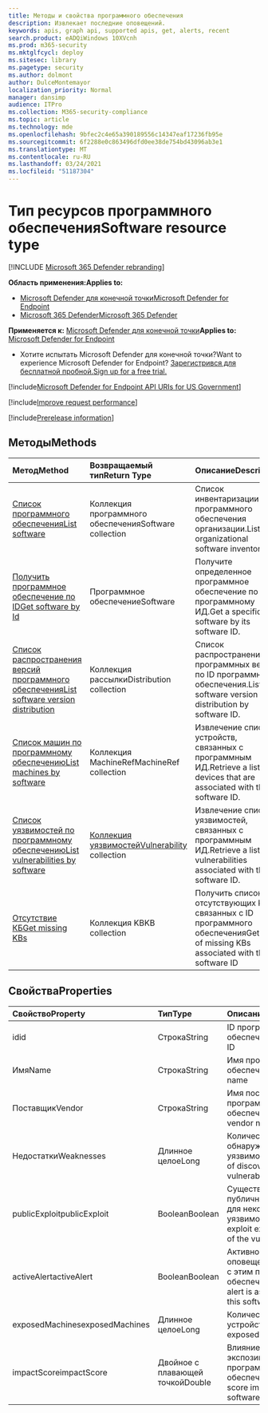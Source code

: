 ```yaml
---
title: Методы и свойства программного обеспечения
description: Извлекает последние оповещений.
keywords: apis, graph api, supported apis, get, alerts, recent
search.product: eADQiWindows 10XVcnh
ms.prod: m365-security
ms.mktglfcycl: deploy
ms.sitesec: library
ms.pagetype: security
ms.author: dolmont
author: DulceMontemayor
localization_priority: Normal
manager: dansimp
audience: ITPro
ms.collection: M365-security-compliance
ms.topic: article
ms.technology: mde
ms.openlocfilehash: 9bfec2c4e65a390189556c14347eaf17236fb95e
ms.sourcegitcommit: 6f2288e0c863496dfd0ee38de754bd43096ab3e1
ms.translationtype: MT
ms.contentlocale: ru-RU
ms.lasthandoff: 03/24/2021
ms.locfileid: "51187304"
---
```

# <a name="software-resource-type"></a><span data-ttu-id="b4d35-104">Тип ресурсов программного обеспечения</span><span class="sxs-lookup"><span data-stu-id="b4d35-104">Software resource type</span></span>

[!INCLUDE [Microsoft 365 Defender rebranding](../../includes/microsoft-defender.md)]

<span data-ttu-id="b4d35-105">**Область применения:**</span><span class="sxs-lookup"><span data-stu-id="b4d35-105">**Applies to:**</span></span>
- [<span data-ttu-id="b4d35-106">Microsoft Defender для конечной точки</span><span class="sxs-lookup"><span data-stu-id="b4d35-106">Microsoft Defender for Endpoint</span></span>](https://go.microsoft.com/fwlink/p/?linkid=2154037)
- [<span data-ttu-id="b4d35-107">Microsoft 365 Defender</span><span class="sxs-lookup"><span data-stu-id="b4d35-107">Microsoft 365 Defender</span></span>](https://go.microsoft.com/fwlink/?linkid=2118804)

<span data-ttu-id="b4d35-108">**Применяется к:** [Microsoft Defender для конечной точки](https://go.microsoft.com/fwlink/?linkid=2154037)</span><span class="sxs-lookup"><span data-stu-id="b4d35-108">**Applies to:** [Microsoft Defender for Endpoint](https://go.microsoft.com/fwlink/?linkid=2154037)</span></span>

- <span data-ttu-id="b4d35-109">Хотите испытать Microsoft Defender для конечной точки?</span><span class="sxs-lookup"><span data-stu-id="b4d35-109">Want to experience Microsoft Defender for Endpoint?</span></span> [<span data-ttu-id="b4d35-110">Зарегистрився для бесплатной пробной.</span><span class="sxs-lookup"><span data-stu-id="b4d35-110">Sign up for a free trial.</span></span>](https://www.microsoft.com/microsoft-365/windows/microsoft-defender-atp?ocid=docs-wdatp-exposedapis-abovefoldlink)

[!include[Microsoft Defender for Endpoint API URIs for US Government](../../includes/microsoft-defender-api-usgov.md)]

[!include[Improve request performance](../../includes/improve-request-performance.md)]


[!include[Prerelease information](../../includes/prerelease.md)]

## <a name="methods"></a><span data-ttu-id="b4d35-111">Методы</span><span class="sxs-lookup"><span data-stu-id="b4d35-111">Methods</span></span>

<span data-ttu-id="b4d35-112">Метод</span><span class="sxs-lookup"><span data-stu-id="b4d35-112">Method</span></span> |<span data-ttu-id="b4d35-113">Возвращаемый тип</span><span class="sxs-lookup"><span data-stu-id="b4d35-113">Return Type</span></span> |<span data-ttu-id="b4d35-114">Описание</span><span class="sxs-lookup"><span data-stu-id="b4d35-114">Description</span></span>
:---|:---|:---
[<span data-ttu-id="b4d35-115">Список программного обеспечения</span><span class="sxs-lookup"><span data-stu-id="b4d35-115">List software</span></span>](get-software.md) | <span data-ttu-id="b4d35-116">Коллекция программного обеспечения</span><span class="sxs-lookup"><span data-stu-id="b4d35-116">Software collection</span></span> | <span data-ttu-id="b4d35-117">Список инвентаризации программного обеспечения организации.</span><span class="sxs-lookup"><span data-stu-id="b4d35-117">List the organizational software inventory.</span></span>
[<span data-ttu-id="b4d35-118">Получить программное обеспечение по ID</span><span class="sxs-lookup"><span data-stu-id="b4d35-118">Get software by Id</span></span>](get-software-by-id.md) | <span data-ttu-id="b4d35-119">Программное обеспечение</span><span class="sxs-lookup"><span data-stu-id="b4d35-119">Software</span></span> | <span data-ttu-id="b4d35-120">Получите определенное программное обеспечение по его программному ИД.</span><span class="sxs-lookup"><span data-stu-id="b4d35-120">Get a specific software by its software ID.</span></span>
[<span data-ttu-id="b4d35-121">Список распространения версий программного обеспечения</span><span class="sxs-lookup"><span data-stu-id="b4d35-121">List software version distribution</span></span>](get-software-ver-distribution.md)| <span data-ttu-id="b4d35-122">Коллекция рассылки</span><span class="sxs-lookup"><span data-stu-id="b4d35-122">Distribution collection</span></span> | <span data-ttu-id="b4d35-123">Список распространения программных версий по ID программного обеспечения.</span><span class="sxs-lookup"><span data-stu-id="b4d35-123">List software version distribution by software ID.</span></span>
[<span data-ttu-id="b4d35-124">Список машин по программному обеспечению</span><span class="sxs-lookup"><span data-stu-id="b4d35-124">List machines by software</span></span>](get-machines-by-software.md)| <span data-ttu-id="b4d35-125">Коллекция MachineRef</span><span class="sxs-lookup"><span data-stu-id="b4d35-125">MachineRef collection</span></span> | <span data-ttu-id="b4d35-126">Извлечение списка устройств, связанных с программным ИД.</span><span class="sxs-lookup"><span data-stu-id="b4d35-126">Retrieve a list of devices that are associated with the software ID.</span></span>
[<span data-ttu-id="b4d35-127">Список уязвимостей по программному обеспечению</span><span class="sxs-lookup"><span data-stu-id="b4d35-127">List vulnerabilities by software</span></span>](get-vuln-by-software.md) | <span data-ttu-id="b4d35-128">[Коллекция уязвимостей](vulnerability.md)</span><span class="sxs-lookup"><span data-stu-id="b4d35-128">[Vulnerability](vulnerability.md) collection</span></span> | <span data-ttu-id="b4d35-129">Извлечение списка уязвимостей, связанных с программным ИД.</span><span class="sxs-lookup"><span data-stu-id="b4d35-129">Retrieve a list of vulnerabilities associated with the software ID.</span></span>
[<span data-ttu-id="b4d35-130">Отсутствие КБ</span><span class="sxs-lookup"><span data-stu-id="b4d35-130">Get missing KBs</span></span>](get-missing-kbs-software.md) | <span data-ttu-id="b4d35-131">Коллекция KB</span><span class="sxs-lookup"><span data-stu-id="b4d35-131">KB collection</span></span> | <span data-ttu-id="b4d35-132">Получить список отсутствующих KBs, связанных с ID программного обеспечения</span><span class="sxs-lookup"><span data-stu-id="b4d35-132">Get a list of missing KBs associated with the software ID</span></span>

## <a name="properties"></a><span data-ttu-id="b4d35-133">Свойства</span><span class="sxs-lookup"><span data-stu-id="b4d35-133">Properties</span></span>

<span data-ttu-id="b4d35-134">Свойство</span><span class="sxs-lookup"><span data-stu-id="b4d35-134">Property</span></span> |   <span data-ttu-id="b4d35-135">Тип</span><span class="sxs-lookup"><span data-stu-id="b4d35-135">Type</span></span>   |   <span data-ttu-id="b4d35-136">Описание</span><span class="sxs-lookup"><span data-stu-id="b4d35-136">Description</span></span>
:---|:---|:---
<span data-ttu-id="b4d35-137">id</span><span class="sxs-lookup"><span data-stu-id="b4d35-137">id</span></span> | <span data-ttu-id="b4d35-138">Строка</span><span class="sxs-lookup"><span data-stu-id="b4d35-138">String</span></span> | <span data-ttu-id="b4d35-139">ID программного обеспечения</span><span class="sxs-lookup"><span data-stu-id="b4d35-139">Software ID</span></span>
<span data-ttu-id="b4d35-140">Имя</span><span class="sxs-lookup"><span data-stu-id="b4d35-140">Name</span></span> | <span data-ttu-id="b4d35-141">Строка</span><span class="sxs-lookup"><span data-stu-id="b4d35-141">String</span></span> | <span data-ttu-id="b4d35-142">Имя программного обеспечения</span><span class="sxs-lookup"><span data-stu-id="b4d35-142">Software name</span></span>
<span data-ttu-id="b4d35-143">Поставщик</span><span class="sxs-lookup"><span data-stu-id="b4d35-143">Vendor</span></span> | <span data-ttu-id="b4d35-144">Строка</span><span class="sxs-lookup"><span data-stu-id="b4d35-144">String</span></span> | <span data-ttu-id="b4d35-145">Имя поставщика программного обеспечения</span><span class="sxs-lookup"><span data-stu-id="b4d35-145">Software vendor name</span></span>
<span data-ttu-id="b4d35-146">Недостатки</span><span class="sxs-lookup"><span data-stu-id="b4d35-146">Weaknesses</span></span> | <span data-ttu-id="b4d35-147">Длинное целое</span><span class="sxs-lookup"><span data-stu-id="b4d35-147">Long</span></span> | <span data-ttu-id="b4d35-148">Количество обнаруженных уязвимостей</span><span class="sxs-lookup"><span data-stu-id="b4d35-148">Number of discovered vulnerabilities</span></span>
<span data-ttu-id="b4d35-149">publicExploit</span><span class="sxs-lookup"><span data-stu-id="b4d35-149">publicExploit</span></span> | <span data-ttu-id="b4d35-150">Boolean</span><span class="sxs-lookup"><span data-stu-id="b4d35-150">Boolean</span></span> | <span data-ttu-id="b4d35-151">Существует публичный эксплойт для некоторых уязвимостей</span><span class="sxs-lookup"><span data-stu-id="b4d35-151">Public exploit exists for some of the vulnerabilities</span></span>
<span data-ttu-id="b4d35-152">activeAlert</span><span class="sxs-lookup"><span data-stu-id="b4d35-152">activeAlert</span></span> | <span data-ttu-id="b4d35-153">Boolean</span><span class="sxs-lookup"><span data-stu-id="b4d35-153">Boolean</span></span> | <span data-ttu-id="b4d35-154">Активное оповещение связано с этим программным обеспечением</span><span class="sxs-lookup"><span data-stu-id="b4d35-154">Active alert is associated with this software</span></span>
<span data-ttu-id="b4d35-155">exposedMachines</span><span class="sxs-lookup"><span data-stu-id="b4d35-155">exposedMachines</span></span> | <span data-ttu-id="b4d35-156">Длинное целое</span><span class="sxs-lookup"><span data-stu-id="b4d35-156">Long</span></span> | <span data-ttu-id="b4d35-157">Количество открытых устройств</span><span class="sxs-lookup"><span data-stu-id="b4d35-157">Number of exposed devices</span></span>
<span data-ttu-id="b4d35-158">impactScore</span><span class="sxs-lookup"><span data-stu-id="b4d35-158">impactScore</span></span> | <span data-ttu-id="b4d35-159">Двойное с плавающей точкой</span><span class="sxs-lookup"><span data-stu-id="b4d35-159">Double</span></span> | <span data-ttu-id="b4d35-160">Влияние оценки экспозиции этого программного обеспечения</span><span class="sxs-lookup"><span data-stu-id="b4d35-160">Exposure score impact of this software</span></span>
